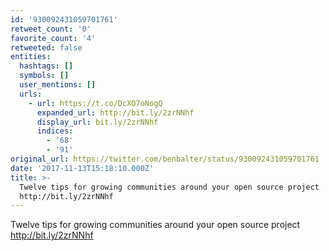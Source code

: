 ```yaml
---
id: '930092431059701761'
retweet_count: '0'
favorite_count: '4'
retweeted: false
entities:
  hashtags: []
  symbols: []
  user_mentions: []
  urls:
    - url: https://t.co/DcXO7oNogQ
      expanded_url: http://bit.ly/2zrNNhf
      display_url: bit.ly/2zrNNhf
      indices:
        - '68'
        - '91'
original_url: https://twitter.com/benbalter/status/930092431059701761
date: '2017-11-13T15:18:10.000Z'
title: >-
  Twelve tips for growing communities around your open source project
  http://bit.ly/2zrNNhf
---
```


Twelve tips for growing communities around your open source project http://bit.ly/2zrNNhf